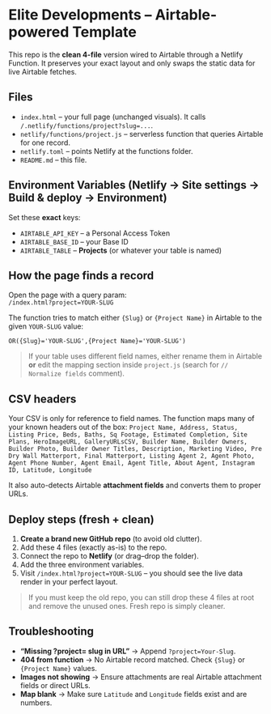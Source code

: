 # Elite Developments – Airtable-powered Template

This repo is the **clean 4-file** version wired to Airtable through a Netlify Function. It preserves your exact layout and only swaps the static data for live Airtable fetches.

## Files
- `index.html` – your full page (unchanged visuals). It calls `/.netlify/functions/project?slug=...`.
- `netlify/functions/project.js` – serverless function that queries Airtable for one record.
- `netlify.toml` – points Netlify at the functions folder.
- `README.md` – this file.

## Environment Variables (Netlify → Site settings → Build & deploy → Environment)
Set these **exact** keys:
- `AIRTABLE_API_KEY` – a Personal Access Token
- `AIRTABLE_BASE_ID` – your Base ID
- `AIRTABLE_TABLE` – **Projects** (or whatever your table is named)

## How the page finds a record
Open the page with a query param:  
`/index.html?project=YOUR-SLUG`

The function tries to match either `{Slug}` or `{Project Name}` in Airtable to the given `YOUR-SLUG` value:

```
OR({Slug}='YOUR-SLUG',{Project Name}='YOUR-SLUG')
```

> If your table uses different field names, either rename them in Airtable **or** edit the mapping section inside `project.js` (search for `// Normalize fields` comment).

## CSV headers
Your CSV is only for reference to field names. The function maps many of your known headers out of the box:
`Project Name, Address, Status, Listing Price, Beds, Baths, Sq Footage, Estimated Completion, Site Plans, HeroImageURL, GalleryURLsCSV, Builder Name, Builder Owners, Builder Photo, Builder Owner Titles, Description, Marketing Video, Pre Dry Wall Matterport, Final Matterport, Listing Agent 2, Agent Photo, Agent Phone Number, Agent Email, Agent Title, About Agent, Instagram ID, Latitude, Longitude`

It also auto-detects Airtable **attachment fields** and converts them to proper URLs.

## Deploy steps (fresh + clean)
1. **Create a brand new GitHub repo** (to avoid old clutter).
2. Add these 4 files (exactly as-is) to the repo.
3. Connect the repo to **Netlify** (or drag–drop the folder).
4. Add the three environment variables.
5. Visit `/index.html?project=YOUR-SLUG` – you should see the live data render in your perfect layout.

> If you must keep the old repo, you can still drop these 4 files at root and remove the unused ones. Fresh repo is simply cleaner.

## Troubleshooting
- **“Missing ?project= slug in URL”** → Append `?project=Your-Slug`.
- **404 from function** → No Airtable record matched. Check `{Slug}` or `{Project Name}` values.
- **Images not showing** → Ensure attachments are real Airtable attachment fields or direct URLs.
- **Map blank** → Make sure `Latitude` and `Longitude` fields exist and are numbers.
